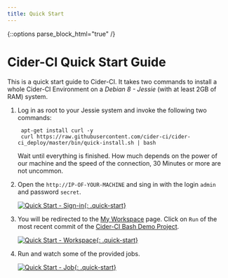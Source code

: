 ```yaml
---
title: Quick Start
---
```

{::options parse_block_html="true" /}

# Cider-CI Quick Start Guide

This is a quick start guide to Cider-CI.
It takes two commands to install a whole Cider-CI Environment
on a  _Debian 8 - Jessie_ (with at least 2GB of RAM) system.

1. Log in as root to your Jessie system
    and invoke the following two commands:

        apt-get install curl -y
        curl https://raw.githubusercontent.com/cider-ci/cider-ci_deploy/master/bin/quick-install.sh | bash

    Wait until everything is finished. How much depends on the power of our machine and
    the speed of the connection, 30 Minutes or more are not uncommon.

2. Open the `http://IP-OF-YOUR-MACHINE` and sing in with the login `admin` and
  password `secret`.

    [![Quick Start - Sign-in](/quick-start/sign-in.png){: .quick-start}](/quick-start/sign-in.png)

3. You will be redirected to the [My Workspace](http://cider-ci.info/articles/my-workspace/) page. Click on `Run` of the most recent commit of the
[Cider-CI Bash Demo Project](https://github.com/cider-ci/cider-ci_demo-project-bash).

    [![Quick Start - Workspace](/quick-start/workspace.png){: .quick-start}](/quick-start/workspace.png)

4. Run and watch some of the provided jobs.

    [![Quick Start - Job](/quick-start/job.png){: .quick-start}](/quick-start/job.png)


